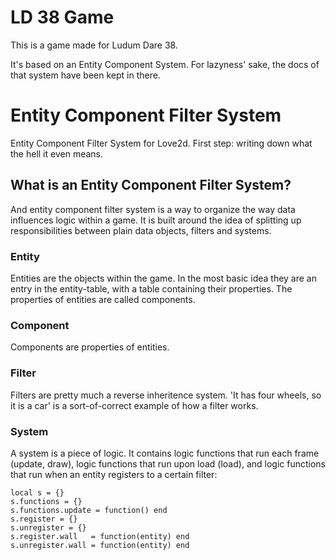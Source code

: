 # LD 38 Game
This is a game made for Ludum Dare 38. 

It's based on an Entity Component System. For lazyness' sake, the docs of that system have been kept in there.

# Entity Component Filter System
Entity Component Filter System for Love2d. First step: writing down what the hell it even means.

## What is an Entity Component Filter System?
And entity component filter system is a way to organize the way data influences logic within a game. 
It is built around the idea of splitting up responsibilities between plain data objects, filters and systems.

### Entity
Entities are the objects within the game. In the most basic idea they are an entry in the entity-table, with a table containing their properties. The properties of entities are called components.

### Component
Components are properties of entities. 

### Filter
Filters are pretty much a reverse inheritence system. 'It has four wheels, so it is a car' is a sort-of-correct example of how a filter works. 

### System
A system is a piece of logic. It contains logic functions that run each frame (update, draw), logic functions that run upon load (load), and logic functions that run when an entity registers to a certain filter:
```
local s = {}
s.functions = {}
s.functions.update = function() end
s.register = {}
s.unregister = {}
s.register.wall   = function(entity) end
s.unregister.wall = function(entity) end
```
